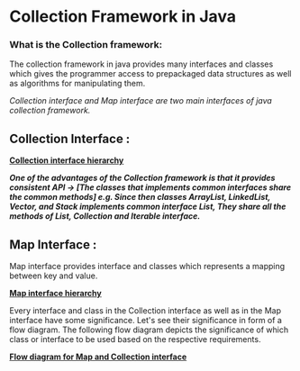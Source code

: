 # Collection Framework in Java

### What is the Collection framework: 
The collection framework in java provides many interfaces and classes which gives the programmer access to prepackaged data structures as well as algorithms for manipulating them.

_Collection interface and Map interface are two main interfaces of java collection framework._

## Collection Interface :

[**Collection interface hierarchy**](https://user-images.githubusercontent.com/22095857/108616737-446d4580-7436-11eb-96b3-dd5c056c6c77.jpg)

**_One of the advantages of the Collection framework is that it provides consistent API → [The classes that implements common interfaces share the common methods] e.g. Since then classes ArrayList, LinkedList, Vector, and Stack implements common interface List, They share all the methods of List, Collection and Iterable interface._**

## Map Interface :
Map interface provides interface and classes which represents a mapping between key and value.

[**Map interface hierarchy**](https://user-images.githubusercontent.com/22095857/108616723-230c5980-7436-11eb-8022-83a0b4f62c55.jpg)

Every interface and class in the Collection interface as well as in the Map interface have some significance. Let's see their significance in form of a flow diagram. The following flow diagram depicts the significance of which class or interface to be used based on the respective requirements.

[**Flow diagram for Map and Collection interface**](https://user-images.githubusercontent.com/22095857/108616735-3ddece00-7436-11eb-9450-f2000696cb00.jpg)
